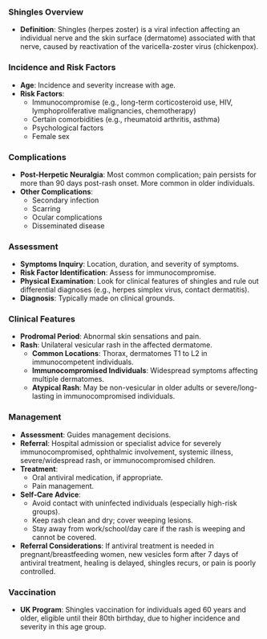 ### Shingles Overview

- **Definition**: Shingles (herpes zoster) is a viral infection affecting an individual nerve and the skin surface (dermatome) associated with that nerve, caused by reactivation of the varicella-zoster virus (chickenpox).

### Incidence and Risk Factors

- **Age**: Incidence and severity increase with age.
- **Risk Factors**:
  - Immunocompromise (e.g., long-term corticosteroid use, HIV, lymphoproliferative malignancies, chemotherapy)
  - Certain comorbidities (e.g., rheumatoid arthritis, asthma)
  - Psychological factors
  - Female sex

### Complications

- **Post-Herpetic Neuralgia**: Most common complication; pain persists for more than 90 days post-rash onset. More common in older individuals.
- **Other Complications**:
  - Secondary infection
  - Scarring
  - Ocular complications
  - Disseminated disease

### Assessment

- **Symptoms Inquiry**: Location, duration, and severity of symptoms.
- **Risk Factor Identification**: Assess for immunocompromise.
- **Physical Examination**: Look for clinical features of shingles and rule out differential diagnoses (e.g., herpes simplex virus, contact dermatitis).
- **Diagnosis**: Typically made on clinical grounds.

### Clinical Features

- **Prodromal Period**: Abnormal skin sensations and pain.
- **Rash**: Unilateral vesicular rash in the affected dermatome.
  - **Common Locations**: Thorax, dermatomes T1 to L2 in immunocompetent individuals.
  - **Immunocompromised Individuals**: Widespread symptoms affecting multiple dermatomes.
  - **Atypical Rash**: May be non-vesicular in older adults or severe/long-lasting in immunocompromised individuals.

### Management

- **Assessment**: Guides management decisions.
- **Referral**: Hospital admission or specialist advice for severely immunocompromised, ophthalmic involvement, systemic illness, severe/widespread rash, or immunocompromised children.
- **Treatment**:
  - Oral antiviral medication, if appropriate.
  - Pain management.
- **Self-Care Advice**:
  - Avoid contact with uninfected individuals (especially high-risk groups).
  - Keep rash clean and dry; cover weeping lesions.
  - Stay away from work/school/day care if the rash is weeping and cannot be covered.
- **Referral Considerations**: If antiviral treatment is needed in pregnant/breastfeeding women, new vesicles form after 7 days of antiviral treatment, healing is delayed, shingles recurs, or pain is poorly controlled.

### Vaccination

- **UK Program**: Shingles vaccination for individuals aged 60 years and older, eligible until their 80th birthday, due to higher incidence and severity in this age group.